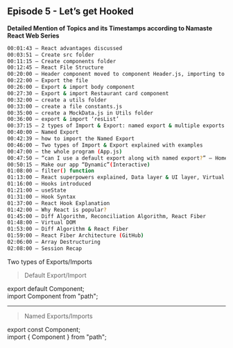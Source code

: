 ## Episode 5 - Let’s get Hooked

**Detailed Mention of Topics and its Timestamps according to Namaste React Web Series**

```sh
00:01:43 – React advantages discussed
00:03:51 – Create src folder
00:11:15 – Create components folder
00:12:45 – React File Structure
00:20:00 – Header component moved to component Header.js, importing to the main file
00:22:00 – Export the file
00:26:00 – Export & import body component
00:27:30 – Export & import Restaurant card component
00:32:00 – create a utils folder 
00:33:00 – create a file constants.js
00:35:00 – create a MockData.js in Utils folder
00:36:00 – export & import ‘resList’
00:37:15 – 2 types of Import & Export: named export & multiple exports
00:40:00 – Named Export
00:42:39 – how to import the Named Export
00:46:00 – Two types of Import & Export explained with examples
00:47:00 – the whole program (App.js)
00:47:50 – “can I use a default export along with named export?” – Home Work
00:50:15 – Make our app “Dynamic”(Interactive)
01:08:00 – filter() function
01:13:00 – React superpowers explained, Data layer & UI layer, Virtual DOM, Diff Algorithm, Reconciliation 
01:16:00 – Hooks introduced
01:21:00 – useState
01:31:00 – Hook Syntax
01:37:00 – React Hook Explanation
01:42:00 – Why React is popular?
01:45:00 – Diff Algorithm, Reconciliation Algorithm, React Fiber 
01:48:00 – Virtual DOM
01:53:00 – Diff Algorithm & React Fiber
01:59:00 – React Fiber Architecture (GitHub)
02:06:00 – Array Destructuring 
02:08:00 – Session Recap
```

Two types of Exports/Imports

> Default Export/Import

  export default Component; </br>
  import Component from "path";

---

> Named Exports/Imports

  export const Component; </br>
  import { Component } from "path";
